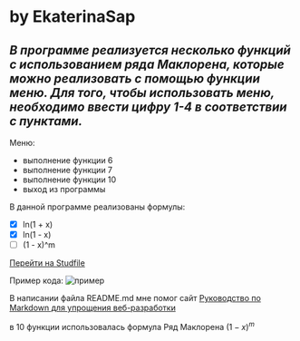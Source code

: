 # **by EkaterinaSap**
## *В программе реализуется несколько функций с использованием ряда Маклорена, которые можно реализовать с помощью функции меню. Для того, чтобы использовать меню, необходимо ввести цифру 1-4 в соответствии с пунктами.*

Меню:
* выполнение функции 6
* выполнение функции 7
* выполнение функции 10
* выход из программы

В данной программе реализованы формулы:
- [x] ln(1 + x)
- [x] ln(1 - x)
- [ ] (1 - x)^m

[Перейти на Studfile](https://studfile.net/preview/652581/)

Пример кода:
![пример](https://github.com/user-attachments/assets/01a13b2d-3fd1-4b96-a629-f962a8695745)

В написании файла README.md мне помог сайт [Руководство по Markdown для упрощения веб-разработки](https://ydmitry.ru/blog/rukovodstvo-po-markdown-dlya-uproshcheniya-veb-razrabotki/)

 
в 10 функции использовалась формула Ряд Маклорена $(1 - x)^m$
